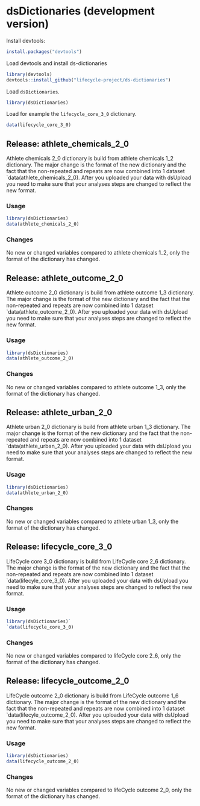 # dsDictionaries (development version)

Install devtools:

``` r
install.packages("devtools")
```

Load devtools and install ds-dictionaries

``` r
library(devtools)
devtools::install_github("lifecycle-project/ds-dictionaries")
```

Load `dsDictionaries`.

``` r
library(dsDictionaries)
```

Load for example the `lifecycle_core_3_0` dictionary.

``` r
data(lifecycle_core_3_0)
```

## Release: athlete_chemicals_2_0

Athlete chemicals 2_0 dictionary is build from athlete chemicals  1_2 dictionary. The major change is the format of the new dictionary and the fact that the non-repeated and repeats are now combined into 1 dataset `data(athlete_chemicals_2_0). After you uploaded your data with dsUpload you need to make sure that your analyses steps are changed to reflect the new format.

### Usage

``` r
library(dsDictionaries)
data(athlete_chemicals_2_0)
```

### Changes

No new or changed variables compared to athlete chemicals 1_2, only the format of the dictionary has changed.

## Release: athlete_outcome_2_0

Athlete outcome 2_0 dictionary is build from athlete outcome 1_3 dictionary. The major change is the format of the new dictionary and the fact that the non-repeated and repeats are now combined into 1 dataset `data(athlete_outcome_2_0). After you uploaded your data with dsUpload you need to make sure that your analyses steps are changed to reflect the new format.

### Usage

``` r
library(dsDictionaries)
data(athlete_outcome_2_0)
```

### Changes

No new or changed variables compared to athlete outcome 1_3, only the format of the dictionary has changed.

## Release: athlete_urban_2_0

Athlete urban 2_0 dictionary is build from athlete urban 1_3 dictionary. The major change is the format of the new dictionary and the fact that the non-repeated and repeats are now combined into 1 dataset `data(athlete_urban_2_0). After you uploaded your data with dsUpload you need to make sure that your analyses steps are changed to reflect the new format.

### Usage

``` r
library(dsDictionaries)
data(athlete_urban_2_0)
```

### Changes

No new or changed variables compared to athlete urban 1_3, only the format of the dictionary has changed.

## Release: lifecycle_core_3_0

LifeCycle core 3_0 dictionary is build from LifeCycle core 2_6 dictionary. The major change is the format of the new dictionary and the fact that the non-repeated and repeats are now combined into 1 dataset `data(lifecyle_core_3_0). After you uploaded your data with dsUpload you need to make sure that your analyses steps are changed to reflect the new format.

### Usage

``` r
library(dsDictionaries)`
`data(lifecycle_core_3_0)
```

### Changes

No new or changed variables compared to lifeCycle core 2_6, only the format of the dictionary has changed.

## Release: lifecycle_outcome_2_0

LifeCycle outcome 2_0 dictionary is build from LifeCycle outcome 1_6 dictionary. The major change is the format of the new dictionary and the fact that the non-repeated and repeats are now combined into 1 dataset `data(lifecyle_outcome_2_0). After you uploaded your data with dsUpload you need to make sure that your analyses steps are changed to reflect the new format.

### Usage

``` r
library(dsDictionaries)
data(lifecycle_outcome_2_0)
```

### Changes

No new or changed variables compared to lifeCycle outcome 2_0, only the format of the dictionary has changed.
